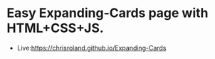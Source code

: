 # Easy Expanding-Cards page with HTML+CSS+JS. 

- Live:https://chrisroland.github.io/Expanding-Cards
